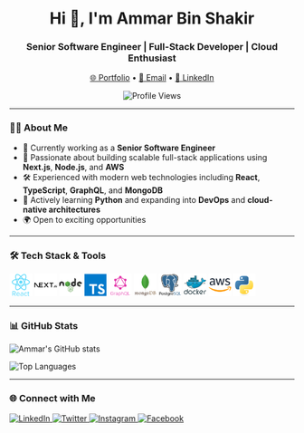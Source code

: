 <h1 align="center">Hi 👋, I'm Ammar Bin Shakir</h1>
<h3 align="center">Senior Software Engineer | Full-Stack Developer | Cloud Enthusiast</h3>

<p align="center">
  <a href="https://ammarbinshakir.vercel.app" target="_blank">🌐 Portfolio</a> • 
  <a href="mailto:ammarbinshakir557@gmail.com">📧 Email</a> • 
  <a href="https://www.linkedin.com/in/ammarbinshakir/" target="_blank">💼 LinkedIn</a>
<p align="center">
  <img src="https://komarev.com/ghpvc/?username=ammarbinshakir&label=Profile%20views&color=0e75b6&style=flat" alt="Profile Views" />
</p>
</p>

---




### 👨‍💻 About Me

- 🔭 Currently working as a **Senior Software Engineer**
- 🚀 Passionate about building scalable full-stack applications using **Next.js**, **Node.js**, and **AWS**
- 🛠️ Experienced with modern web technologies including **React**, **TypeScript**, **GraphQL**, and **MongoDB**
- 🧠 Actively learning **Python** and expanding into **DevOps** and **cloud-native architectures**
- 🌍 Open to exciting opportunities

---

### 🛠️ Tech Stack & Tools

<p align="left">
  <a href="https://reactjs.org/" target="_blank"><img src="https://raw.githubusercontent.com/devicons/devicon/master/icons/react/react-original-wordmark.svg" alt="React" width="40" height="40"/></a>
  <a href="https://nextjs.org/" target="_blank"><img src="https://raw.githubusercontent.com/devicons/devicon/master/icons/nextjs/nextjs-original-wordmark.svg" alt="Next.js" width="40" height="40"/></a>
  <a href="https://nodejs.org/" target="_blank"><img src="https://raw.githubusercontent.com/devicons/devicon/master/icons/nodejs/nodejs-original-wordmark.svg" alt="Node.js" width="40" height="40"/></a>
  <a href="https://www.typescriptlang.org/" target="_blank"><img src="https://raw.githubusercontent.com/devicons/devicon/master/icons/typescript/typescript-original.svg" alt="TypeScript" width="40" height="40"/></a>
  <a href="https://graphql.org/" target="_blank"><img src="https://raw.githubusercontent.com/devicons/devicon/master/icons/graphql/graphql-plain-wordmark.svg" alt="GraphQL" width="40" height="40"/></a>
  <a href="https://www.mongodb.com/" target="_blank"><img src="https://raw.githubusercontent.com/devicons/devicon/master/icons/mongodb/mongodb-original-wordmark.svg" alt="MongoDB" width="40" height="40"/></a>
  <a href="https://www.postgresql.org/" target="_blank"><img src="https://raw.githubusercontent.com/devicons/devicon/master/icons/postgresql/postgresql-original-wordmark.svg" alt="PostgreSQL" width="40" height="40"/></a>
  <a href="https://www.docker.com/" target="_blank"><img src="https://raw.githubusercontent.com/devicons/devicon/master/icons/docker/docker-original-wordmark.svg" alt="Docker" width="40" height="40"/></a>
  <a href="https://aws.amazon.com/" target="_blank"><img src="https://raw.githubusercontent.com/devicons/devicon/master/icons/amazonwebservices/amazonwebservices-original-wordmark.svg" alt="AWS" width="40" height="40"/></a>
  <a href="https://www.python.org/" target="_blank"><img src="https://raw.githubusercontent.com/devicons/devicon/master/icons/python/python-original.svg" alt="Python" width="40" height="40"/></a>
</p>

---

### 📊 GitHub Stats

<p align="left">
  <img src="https://github-readme-stats.vercel.app/api?username=ammarbinshakir&show_icons=true&theme=github_dark" alt="Ammar's GitHub stats"/>
</p>

<p align="left">
  <img src="https://github-readme-stats.vercel.app/api/top-langs/?username=ammarbinshakir&layout=compact&theme=github_dark" alt="Top Languages"/>
</p>

---

### 🌐 Connect with Me

<p align="left">
  <a href="https://www.linkedin.com/in/ammarbinshakir/" target="_blank">
    <img src="https://raw.githubusercontent.com/rahuldkjain/github-profile-readme-generator/master/src/images/icons/Social/linked-in-alt.svg" alt="LinkedIn" height="30" width="40" />
  </a>
  <a href="https://twitter.com/ammarbinshakir" target="_blank">
    <img src="https://raw.githubusercontent.com/rahuldkjain/github-profile-readme-generator/master/src/images/icons/Social/twitter.svg" alt="Twitter" height="30" width="40" />
  </a>
  <a href="https://www.instagram.com/ammarbinshakir/" target="_blank">
    <img src="https://raw.githubusercontent.com/rahuldkjain/github-profile-readme-generator/master/src/images/icons/Social/instagram.svg" alt="Instagram" height="30" width="40" />
  </a>
  <a href="https://www.facebook.com/amarbinshakir" target="_blank">
    <img src="https://raw.githubusercontent.com/rahuldkjain/github-profile-readme-generator/master/src/images/icons/Social/facebook.svg" alt="Facebook" height="30" width="40" />
  </a>
</p>
